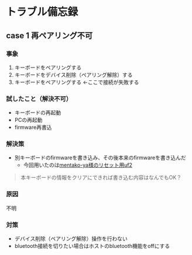# トラブル備忘録
## case 1 再ペアリング不可
### 事象
1. キーボードをペアリングする
2. キーボードをデバイス削除（ペアリング解除）する
3. キーボードをペアリングする <-ここで接続が失敗する
### 試したこと（解決不可）
- キーボードの再起動
- PCの再起動
- firmware再書込
### 解決策
- 別キーボードのfirmwareを書き込み、その後本来のfirmwareを書き込んだ
    - 今回用いたのは[mentako-ya様のリセット用uf2](https://github.com/mentako-ya/magictrackrest-zmk-config/tree/main/firmware)
> 本キーボードの情報をクリアにできれば書き込む内容はなんでもOK？
### 原因
不明
### 対策
- デバイス削除（ペアリング解除）操作を行わない
- bluetooth接続を切りたい場合はホストのbluetooth機能をoffにする

